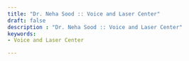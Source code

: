 ```yaml
---
title: "Dr. Neha Sood :: Voice and Laser Center"
draft: false
description : "Dr. Neha Sood :: Voice and Laser Center" 
keywords:
- Voice and Laser Center

---
```



